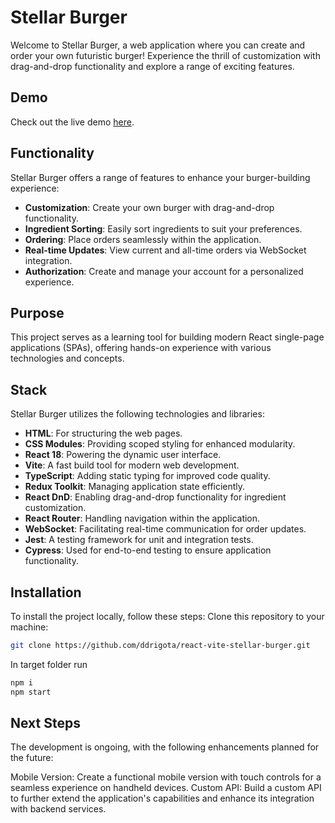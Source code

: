 # Stellar Burger

Welcome to Stellar Burger, a web application where you can create and order your own futuristic burger! Experience the thrill of customization with drag-and-drop functionality and explore a range of exciting features.

## Demo

Check out the live demo [here](https://vite-stellar-burger.vercel.app/).

## Functionality

Stellar Burger offers a range of features to enhance your burger-building experience:

- **Customization**: Create your own burger with drag-and-drop functionality.
- **Ingredient Sorting**: Easily sort ingredients to suit your preferences.
- **Ordering**: Place orders seamlessly within the application.
- **Real-time Updates**: View current and all-time orders via WebSocket integration.
- **Authorization**: Create and manage your account for a personalized experience.

## Purpose

This project serves as a learning tool for building modern React single-page applications (SPAs), offering hands-on experience with various technologies and concepts.

## Stack

Stellar Burger utilizes the following technologies and libraries:

- **HTML**: For structuring the web pages.
- **CSS Modules**: Providing scoped styling for enhanced modularity.
- **React 18**: Powering the dynamic user interface.
- **Vite**: A fast build tool for modern web development.
- **TypeScript**: Adding static typing for improved code quality.
- **Redux Toolkit**: Managing application state efficiently.
- **React DnD**: Enabling drag-and-drop functionality for ingredient customization.
- **React Router**: Handling navigation within the application.
- **WebSocket**: Facilitating real-time communication for order updates.
- **Jest**: A testing framework for unit and integration tests.
- **Cypress**: Used for end-to-end testing to ensure application functionality.

## Installation

To install the project locally, follow these steps:
Clone this repository to your machine:
```bash
git clone https://github.com/ddrigota/react-vite-stellar-burger.git
```
In target folder run
```bash
npm i
npm start
```

## Next Steps
The development is ongoing, with the following enhancements planned for the future:

Mobile Version: Create a functional mobile version with touch controls for a seamless experience on handheld devices.
Custom API: Build a custom API to further extend the application's capabilities and enhance its integration with backend services.
